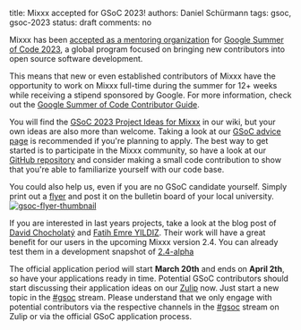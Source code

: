 title: Mixxx accepted for GSoC 2023!
authors: Daniel Schürmann
tags: gsoc, gsoc-2023
status: draft
comments: no

Mixxx has been [accepted as a mentoring organization](https://summerofcode.withgoogle.com/programs/2023/organizations/mixxx) for [Google Summer of Code 2023](https://summerofcode.withgoogle.com/), a global program focused on bringing new contributors into open source software development.

This means that new or even established contributors of Mixxx have the opportunity to work on Mixxx full-time during the summer for 12+ weeks while receiving a stipend sponsored by Google. For more information, check out the [Google Summer of Code Contributor Guide](https://google.github.io/gsocguides/student/).

You will find the [GSoC 2023 Project Ideas for Mixxx](https://github.com/mixxxdj/mixxx/wiki/GSOC-2023-Ideas) in our wiki, but your own ideas are also more than welcome. Taking a look at our [GSoC advice page](https://github.com/mixxxdj/mixxx/wiki/gsocadvice) is recommended if you're planning to apply. The best way to get started is to participate in the Mixxx community, so have a look at our [GitHub repository](https://github.com/mixxxdj/mixxx) and consider making a small code contribution to show that you're able to familiarize yourself with our code base.

You could also help us, even if you are no GSoC candidate yourself. Simply print out a [flyer](https://github.com/mixxxdj/mixxx/wiki/GSoC-Flyers) and post it on the bulletin board of your local university.
[![gsoc-flyer-thumbnail]({static}/images/news/gsoc-flyer-thumbnail.png)](https://github.com/mixxxdj/mixxx/wiki/GSoC-Flyers)

If you are interested in last years projects, take a look at the blog post of [David Chocholatý](https://mixxx.org/news/2022-09-08-gsoc-final-blog-david-chocholaty) and [Fatih Emre YILDIZ](https://mixxx.org/news/2022-09-26-gsoc-final-blog-fatih-emre-yildiz). Their work will have a great benefit for our users in the upcoming Mixxx version 2.4. You can already test them in a development snapshot of [2.4-alpha](https://downloads.mixxx.org/snapshots/2.4)

The official application period will start **March 20th** and ends on **April 2th**, so have your applications ready in time. Potential GSoC contributors should start discussing their application ideas on our [Zulip](https://mixxx.zulipchat.com/) now. Just start a new topic in the [#gsoc](https://mixxx.zulipchat.com/#narrow/stream/109215-gsoc) stream. Please understand that we only engage with potential contributors via the respective channels in the [#gsoc](https://mixxx.zulipchat.com/#narrow/stream/109215-gsoc) stream on Zulip or via the official GSoC application process.
